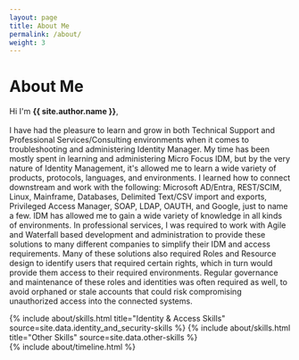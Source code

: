 ```yaml
---
layout: page
title: About Me
permalink: /about/
weight: 3
---
```


# **About Me**

Hi I'm **{{ site.author.name }}**,<br>
<br>
I have had the pleasure to learn and grow in both Technical Support and Professional Services/Consulting environments when it comes to troubleshooting and administering Identity Manager. My time has been mostly spent in learning and administering Micro Focus IDM, but by the very nature of Identity Management, it's allowed me to learn a wide variety of products, protocols, languages, and environments. I learned how to connect downstream and work with the following: Microsoft AD/Entra, REST/SCIM, Linux, Mainframe, Databases, Delimited Text/CSV import and exports, Privileged Access Manager, SOAP, LDAP, OAUTH, and Google, just to name a few. IDM has allowed me to gain a wide variety of knowledge in all kinds of environments. In professional services, I was required to work with Agile and Waterfall based development and administration to provide these solutions to many different companies to simplify their IDM and access requirements. Many of these solutions also required Roles and Resource design to identify users that required certain rights, which in turn would provide them access to their required environments. Regular governance and maintenance of these roles and identities was often required as well, to avoid orphaned or stale accounts that could risk compromising unauthorized access into the connected systems.

<div class="row">
{% include about/skills.html title="Identity & Access Skills" source=site.data.identity_and_security-skills %}
{% include about/skills.html title="Other Skills" source=site.data.other-skills %}
</div>

<div class="row">
{% include about/timeline.html %}
</div>
